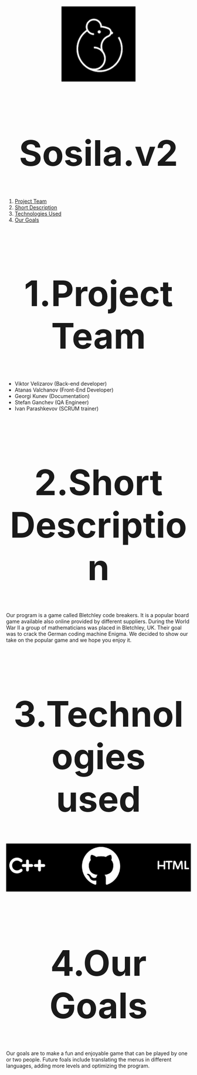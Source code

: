 <p align="center">
  <img src="pictures\sosila%20logo.png">
</p>
<h1 style="text-align:center;font-size:10vw">Sosila.v2</h1>

1. [Project Team](#team)
2. [Short Description](#desc)
3. [Technologies Used](#technologies)
4. [Our Goals](#goals)
<a name="team"></a>
<h1 style="text-align:center;font-size:10vw">1.Project Team</h1>

- Viktor Velizarov (Back-end developer)
- Atanas Valchanov (Front-End Developer)
- Georgi Kunev (Documentation)
- Stefan Ganchev (QA Engineer)
- Ivan Parashkevov (SCRUM trainer)
<a name="desc"></a>
<h1 style="text-align:center;font-size:10vw">2.Short Description</h1>
Our program is a game called Bletchley code breakers. It is a popular board game  available also online provided by different suppliers. During the World War II a group of mathematicians was placed in Bletchley, UK. Their goal was to crack the German coding machine Enigma. We decided to show our take on the popular game and we hope you enjoy it.
<a name="technologies"></a>
<h1 style="text-align:center;font-size:10vw">3.Technologies used</h1>

<p align="center">
  <img src="pictures\technologies%20used.png" />
</p>
<a name="goals"></a>
<h1 style="text-align:center;font-size:10vw">4.Our Goals</h1>
Our goals are to make a fun and enjoyable game that can be played by one or two people. Future foals include translating the menus in different languages, adding more levels and optimizing the program. 



